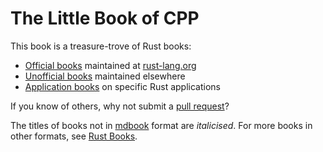 # The Little Book of CPP

This book is a treasure-trove of Rust books:
* [Official books](./official.md) maintained at [rust-lang.org](https://www.rust-lang.org/)
* [Unofficial books](./unofficial.md) maintained elsewhere
* [Application books](./applications.md) on specific Rust applications

If you know of others, why not submit a [pull request](https://github.com/lborb/book#pull-requests)?

The titles of books not in
[mdbook](https://github.com/rust-lang/mdBook) format are _italicised_.
For more books in other formats, see [Rust Books](https://github.com/sger/RustBooks).

